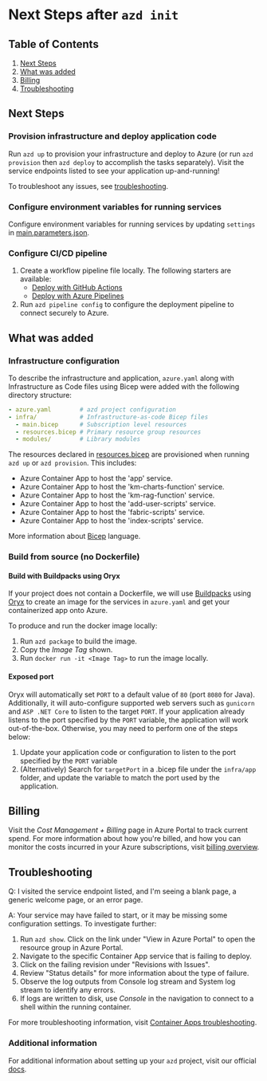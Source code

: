 # Next Steps after `azd init`

## Table of Contents

1. [Next Steps](#next-steps)
2. [What was added](#what-was-added)
3. [Billing](#billing)
4. [Troubleshooting](#troubleshooting)

## Next Steps

### Provision infrastructure and deploy application code

Run `azd up` to provision your infrastructure and deploy to Azure (or run `azd provision` then `azd deploy` to accomplish the tasks separately). Visit the service endpoints listed to see your application up-and-running!

To troubleshoot any issues, see [troubleshooting](#troubleshooting).

### Configure environment variables for running services

Configure environment variables for running services by updating `settings` in [main.parameters.json](./infra/main.parameters.json).

### Configure CI/CD pipeline

1. Create a workflow pipeline file locally. The following starters are available:
   - [Deploy with GitHub Actions](https://github.com/Azure-Samples/azd-starter-bicep/blob/main/.github/workflows/azure-dev.yml)
   - [Deploy with Azure Pipelines](https://github.com/Azure-Samples/azd-starter-bicep/blob/main/.azdo/pipelines/azure-dev.yml)
2. Run `azd pipeline config` to configure the deployment pipeline to connect securely to Azure.

## What was added

### Infrastructure configuration

To describe the infrastructure and application, `azure.yaml` along with Infrastructure as Code files using Bicep were added with the following directory structure:

```yaml
- azure.yaml        # azd project configuration
- infra/            # Infrastructure-as-code Bicep files
  - main.bicep      # Subscription level resources
  - resources.bicep # Primary resource group resources
  - modules/        # Library modules
```

The resources declared in [resources.bicep](./infra/resources.bicep) are provisioned when running `azd up` or `azd provision`.
This includes:


- Azure Container App to host the 'app' service.
- Azure Container App to host the 'km-charts-function' service.
- Azure Container App to host the 'km-rag-function' service.
- Azure Container App to host the 'add-user-scripts' service.
- Azure Container App to host the 'fabric-scripts' service.
- Azure Container App to host the 'index-scripts' service.

More information about [Bicep](https://aka.ms/bicep) language.

### Build from source (no Dockerfile)

#### Build with Buildpacks using Oryx

If your project does not contain a Dockerfile, we will use [Buildpacks](https://buildpacks.io/) using [Oryx](https://github.com/microsoft/Oryx/blob/main/doc/README.md) to create an image for the services in `azure.yaml` and get your containerized app onto Azure.

To produce and run the docker image locally:

1. Run `azd package` to build the image.
2. Copy the *Image Tag* shown.
3. Run `docker run -it <Image Tag>` to run the image locally.

#### Exposed port

Oryx will automatically set `PORT` to a default value of `80` (port `8080` for Java). Additionally, it will auto-configure supported web servers such as `gunicorn` and `ASP .NET Core` to listen to the target `PORT`. If your application already listens to the port specified by the `PORT` variable, the application will work out-of-the-box. Otherwise, you may need to perform one of the steps below:

1. Update your application code or configuration to listen to the port specified by the `PORT` variable
1. (Alternatively) Search for `targetPort` in a .bicep file under the `infra/app` folder, and update the variable to match the port used by the application.

## Billing

Visit the *Cost Management + Billing* page in Azure Portal to track current spend. For more information about how you're billed, and how you can monitor the costs incurred in your Azure subscriptions, visit [billing overview](https://learn.microsoft.com/azure/developer/intro/azure-developer-billing).

## Troubleshooting

Q: I visited the service endpoint listed, and I'm seeing a blank page, a generic welcome page, or an error page.

A: Your service may have failed to start, or it may be missing some configuration settings. To investigate further:

1. Run `azd show`. Click on the link under "View in Azure Portal" to open the resource group in Azure Portal.
2. Navigate to the specific Container App service that is failing to deploy.
3. Click on the failing revision under "Revisions with Issues".
4. Review "Status details" for more information about the type of failure.
5. Observe the log outputs from Console log stream and System log stream to identify any errors.
6. If logs are written to disk, use *Console* in the navigation to connect to a shell within the running container.

For more troubleshooting information, visit [Container Apps troubleshooting](https://learn.microsoft.com/azure/container-apps/troubleshooting). 

### Additional information

For additional information about setting up your `azd` project, visit our official [docs](https://learn.microsoft.com/azure/developer/azure-developer-cli/make-azd-compatible?pivots=azd-convert).
